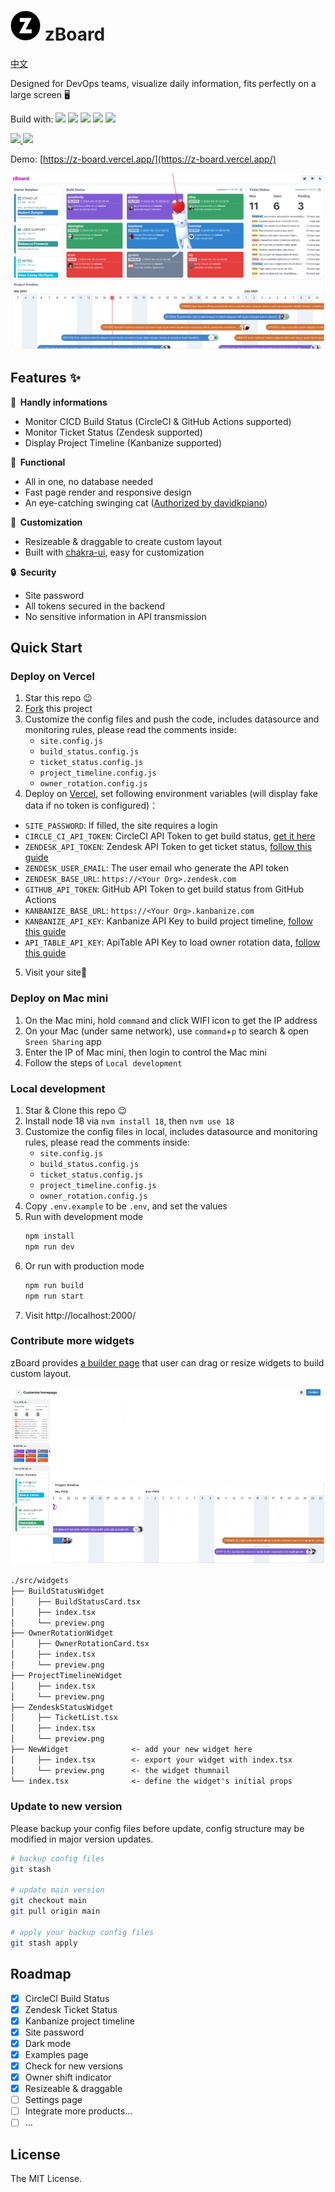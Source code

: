 <h1><img src="https://raw.githubusercontent.com/Cyronlee/zBoard/main/public/favicon.ico" width="48" height="48"> zBoard</h1>

[中文](https://github.com/Cyronlee/zBoard/blob/v2.0.0/README-zh.md)

Designed for DevOps teams, visualize daily information, fits perfectly on a large screen 🖥️

Build with:
![](https://img.shields.io/badge/Next.js-000000?style=flat-square&logo=nextdotjs&logoColor=white)
![](https://img.shields.io/badge/React-377DA0?style=flat-square&logo=react&logoColor=white)
![](https://img.shields.io/badge/Chakra_UI-319795?style=flat-square&logo=chakraui&logoColor=white)
![](https://img.shields.io/badge/TypeScript-3178C6?style=flat-square&logo=typescript&logoColor=white)
![](https://img.shields.io/badge/Vercel-000000?style=flat-square&logo=vercel&logoColor=white)

<p>
  <a aria-label="GitHub package.json version" href="https://github.com/Cyronlee/zBoard/releases" title="GitHub package.json version">
    <img src="https://img.shields.io/github/package-json/v/cyronlee/zboard?style=for-the-badge">
  </a>
  <a aria-label="Build status" href="#" title="Build status">
    <img src="https://img.shields.io/github/deployments/Cyronlee/zBoard/Production?logo=Vercel&style=for-the-badge">
  </a>
</p>

Demo: [https://z-board.vercel.app/](https://z-board.vercel.app/)

![](https://github.com/Cyronlee/zBoard/blob/v2.0.0/docs/screenshots/dashboard.png?raw=true)

## Features ✨

**🚀 &nbsp;Handly informations**

- Monitor CICD Build Status (CircleCI & GitHub Actions supported)
- Monitor Ticket Status (Zendesk supported)
- Display Project Timeline (Kanbanize supported)

**🚙 &nbsp;Functional**

- All in one, no database needed
- Fast page render and responsive design
- An eye-catching swinging cat ([Authorized by davidkpiano](https://codepen.io/davidkpiano/pen/Xempjq))

**🎨 &nbsp;Customization**

- Resizeable & draggable to create custom layout
- Built with [chakra-ui](https://chakra-ui.com/getting-started), easy for customization

**🔒 &nbsp;Security**

- Site password
- All tokens secured in the backend
- No sensitive information in API transmission

## Quick Start

### Deploy on Vercel

1. Star this repo 😉
2. [Fork](https://github.com/Cyronlee/zBoard/fork) this project
3. Customize the config files and push the code, includes datasource and monitoring rules, please read the comments
   inside:
    - `site.config.js`
    - `build_status.config.js`
    - `ticket_status.config.js`
    - `project_timeline.config.js`
    - `owner_rotation.config.js`
4. Deploy on [Vercel](https://vercel.com), set following environment variables (will display fake data if no token is
   configured)：

- `SITE_PASSWORD`: If filled, the site requires a login
- `CIRCLE_CI_API_TOKEN`: CircleCI API Token to get build
  status, [get it here](https://app.circleci.com/settings/user/tokens)
- `ZENDESK_API_TOKEN`: Zendesk API Token to get ticket
  status, [follow this guide](https://support.zendesk.com/hc/en-us/articles/4408889192858-Generating-a-new-API-token)
- `ZENDESK_USER_EMAIL`: The user email who generate the API token
- `ZENDESK_BASE_URL`: `https://<Your Org>.zendesk.com`
- `GITHUB_API_TOKEN`: GitHub API Token to get build status from GitHub Actions
- `KANBANIZE_BASE_URL`: `https://<Your Org>.kanbanize.com`
- `KANBANIZE_API_KEY`: Kanbanize API Key to build project timeline, [follow this guide](https://kanbanize.com/api)
- `API_TABLE_API_KEY`: ApiTable API Key to load owner rotation
  data, [follow this guide](https://developers.apitable.com/api/quick-start#step-1-get-api-token)

5. Visit your site🎉

### Deploy on Mac mini

1. On the Mac mini, hold `command` and click WIFI icon to get the IP address
2. On your Mac (under same network), use `command`+`p` to search & open `Sreen Sharing` app
3. Enter the IP of Mac mini, then login to control the Mac mini
4. Follow the steps of `Local development`

### Local development

1. Star & Clone this repo 😉
2. Install node 18 via `nvm install 18`, then `nvm use 18`
3. Customize the config files in local, includes datasource and monitoring rules, please read the comments inside:
    - `site.config.js`
    - `build_status.config.js`
    - `ticket_status.config.js`
    - `project_timeline.config.js`
    - `owner_rotation.config.js`
4. Copy `.env.example` to be `.env`, and set the values
5. Run with development mode
   ```bash
   npm install
   npm run dev
   ```
6. Or run with production mode
   ```bash
   npm run build
   npm run start
   ```
7. Visit http://localhost:2000/

### Contribute more widgets

zBoard provides [a builder page](https://z-board.vercel.app/builder) that user can drag or resize widgets to build
custom layout.

![](https://github.com/Cyronlee/zBoard/blob/v2.0.0/docs/screenshots/builder.gif?raw=true)

```txt
./src/widgets
├── BuildStatusWidget
│     ├── BuildStatusCard.tsx
│     ├── index.tsx
│     └── preview.png
├── OwnerRotationWidget
│     ├── OwnerRotationCard.tsx
│     ├── index.tsx
│     └── preview.png
├── ProjectTimelineWidget
│     ├── index.tsx
│     └── preview.png
├── ZendeskStatusWidget
│     ├── TicketList.tsx
│     ├── index.tsx
│     └── preview.png
├── NewWidget              <- add your new widget here
│     ├── index.tsx        <- export your widget with index.tsx
│     └── preview.png      <- the widget thumnail
└── index.tsx              <- define the widget's initial props
```

### Update to new version

Please backup your config files before update, config structure may be modified in major version updates.

```bash
# backup config files
git stash

# update main version
git checkout main
git pull origin main

# apply your backup config files
git stash apply
```

## Roadmap

- [x] CircleCI Build Status
- [x] Zendesk Ticket Status
- [x] Kanbanize project timeline
- [x] Site password
- [x] Dark mode
- [x] Examples page
- [x] Check for new versions
- [x] Owner shift indicator
- [x] Resizeable & draggable
- [ ] Settings page
- [ ] Integrate more products...
- [ ] ...

## License

The MIT License.
